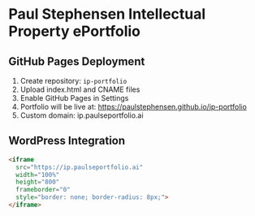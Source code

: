 # Paul Stephensen Intellectual Property ePortfolio

## GitHub Pages Deployment
1. Create repository: `ip-portfolio`
2. Upload index.html and CNAME files
3. Enable GitHub Pages in Settings
4. Portfolio will be live at: https://paulstephensen.github.io/ip-portfolio
5. Custom domain: ip.paulseportfolio.ai

## WordPress Integration
```html
<iframe 
  src="https://ip.paulseportfolio.ai" 
  width="100%" 
  height="800" 
  frameborder="0" 
  style="border: none; border-radius: 8px;">
</iframe>
```
